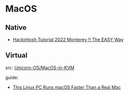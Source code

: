 # MacOS

## Native
- [Hackintosh Tutorial 2022 Monterey !! The EASY Way](https://youtu.be/J1d0AmVFWKM)

## Virtual
src: [Unicorn-OS/MacOS-in-KVM](https://github.com/Unicorn-OS/MacOS-in-KVM)

guide:
- [This Linux PC Runs macOS Faster Than a Real Mac](https://youtu.be/-Otg7JFMuVw)
